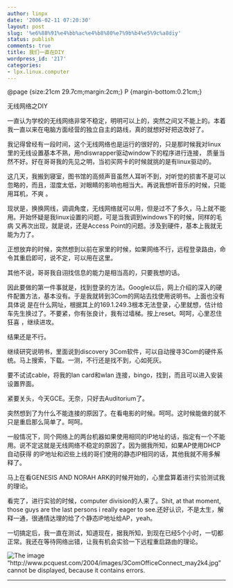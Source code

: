 ```yaml
---
author: linpx
date: '2006-02-11 07:20:30'
layout: post
slug: '%e6%88%91%e4%bb%ac%e4%b8%80%e7%9b%b4%e5%9c%a8diy'
status: publish
comments: true
title: 我们一直在DIY
wordpress_id: '217'
categories:
- lpx.linux.computer
---
```


@page {size:21cm 29.7cm;margin:2cm;} P {margin-bottom:0.21cm;}

  

无线网络之DIY

  

一直认为学校的无线网络非常不稳定，明明可以上的，突然之间又不能上的。本着我一直以来在电脑方面经营的独立自主的路线，真的就想好好把这改好了。

  

我记得曾经有一段时间，这个无线网络也是运行的很好的，只是那时候我对linux里的无线设置基本不熟，用ndiswrapper驱动window下的程序进行连接，
质量当然不好。好在哥哥我的先见之明，当初买网卡的时候就挑的是有linux驱动的。

  

这几天，我搬到寝室，图书馆的高频声音虽然人耳听不到，对听觉的损害不是可以忽略的，而且，湿度太低，对眼睛的影响也相当大。再说我想听音乐的时候，只能用耳机，不爽
。

  

现状是，换换网线，调调角度，无线网络就可以用，但是过不了多久，马上就不能用。开始怀疑是我linux设置的问题，可是当我调到windows下的时候，同样的毛病
又再次出现，就是说，还是Access Point的问题。涉及到硬件，基本上我就无能为力了。

  

正想放弃的时候，突然想到以前在家里的时候，如果网络不行，远程登录路由，命令其重启即可，说不定，可以用在这里。

  

其他不说，哥哥我自诩找信息的能力是相当高的，只要我想的话。

  

因此要做的第一件事就是，找到登录的方法。Google以后，网上介绍的深入的硬件配置方法，基本没有。于是我就转到3Com的网站去找使用说明书。上面也没有具体说
是在什么网址，根据其上的169.1.249.3根本无法登录，心里就想，估计给车先生换过了。不要紧，你有张良计，我有过墙梯。按上reset。呵呵，心里忍住狂喜
，继续进攻。

  

结果还是不行。

  

继续研究说明书，里面说到discovery 3Com软件，可以自动搜寻3Com的硬件系统。马上搜索，下载。一测，不行还是找不到，心如死灰。

  

要不试试cable，将我的lan card和wlan 连接，bingo，找到，而且可以进入安装设置界面。

紧要关头，今天GCE。无奈，只好去Auditorium了。

  

突然想到了为什么不能连接的原因了。在看电影的时候。呵呵。这时候能做的就不只是重启那么简单了。呵呵。

  

一般情况下，同个网络上的两台机器如果使用相同的IP地址的话，指定有一个不能用。说不定这就是无线网络不稳定的原因了。因为据我所知，如果AP使用DHCP自动获得
的IP地址和迟些上线的哥们使用的静态IP相同的话，其他我就不用多解释了。

  

马上在看GENESIS AND NORAH ARK的时候开始的，心里盘算着进行实验测试我的理论。

看完了，进行实验的时候，computer division的人来了。Shit, at that moment, those guys are the
last persons i really eager to see.还好认识，不是太生，解释一通，很通情达理的给了个静态IP地址给AP，yeah。

  

  

一切搞定后，我一直在测试，知道现在，据我所知，到现在已经5个小时，一切都正常。我还在等待网络出错，让我有机会实验一下远程重启路由的理论。

  

![The image “http://www.pcquest.com/2004/images/3ComOfficeConnect_may2k4.jpg”
cannot be displayed, because it contains
errors.](http://www.pcquest.com/2004/images/3ComOfficeConnect_may2k4.jpg)

  

  

  
****

